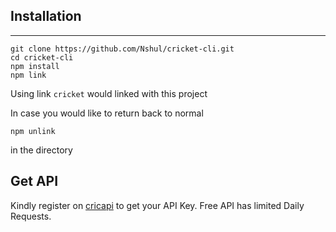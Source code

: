 ## Installation
---
```
git clone https://github.com/Nshul/cricket-cli.git
cd cricket-cli
npm install
npm link
```

Using link `cricket` would linked with this project

In case you would like to return back to normal
```
npm unlink
```
in the directory

## Get API
Kindly register on [cricapi](http://www.cricapi.com/) to get your API Key. Free API has limited Daily Requests.
